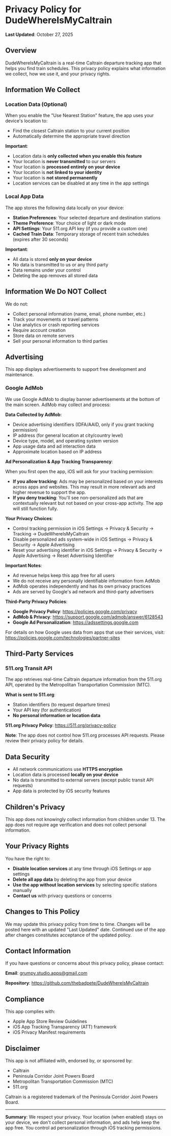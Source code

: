 # Privacy Policy for DudeWhereIsMyCaltrain

**Last Updated**: October 27, 2025

## Overview

DudeWhereIsMyCaltrain is a real-time Caltrain departure tracking app that helps you find train schedules. This privacy policy explains what information we collect, how we use it, and your privacy rights.

## Information We Collect

### Location Data (Optional)

When you enable the "Use Nearest Station" feature, the app uses your device's location to:
- Find the closest Caltrain station to your current position
- Automatically determine the appropriate travel direction

**Important**:
- Location data is **only collected when you enable this feature**
- Your location is **never transmitted** to our servers
- Your location is **processed entirely on your device**
- Your location is **not linked to your identity**
- Your location is **not stored permanently**
- Location services can be disabled at any time in the app settings

### Local App Data

The app stores the following data locally on your device:
- **Station Preferences**: Your selected departure and destination stations
- **Theme Preference**: Your choice of light or dark mode
- **API Settings**: Your 511.org API key (if you provide a custom one)
- **Cached Train Data**: Temporary storage of recent train schedules (expires after 30 seconds)

**Important**:
- All data is stored **only on your device**
- No data is transmitted to us or any third party
- Data remains under your control
- Deleting the app removes all stored data

## Information We Do NOT Collect

We do not:
- Collect personal information (name, email, phone number, etc.)
- Track your movements or travel patterns
- Use analytics or crash reporting services
- Require account creation
- Store data on remote servers
- Sell your personal information to third parties

## Advertising

This app displays advertisements to support free development and maintenance.

### Google AdMob

We use Google AdMob to display banner advertisements at the bottom of the main screen. AdMob may collect and process:

**Data Collected by AdMob**:
- Device advertising identifiers (IDFA/AAID, only if you grant tracking permission)
- IP address (for general location at city/country level)
- Device type, model, and operating system version
- App usage data and ad interaction data
- Approximate location based on IP address

**Ad Personalization & App Tracking Transparency**:

When you first open the app, iOS will ask for your tracking permission:

- **If you allow tracking**: Ads may be personalized based on your interests across apps and websites. This may result in more relevant ads and higher revenue to support the app.
- **If you deny tracking**: You'll see non-personalized ads that are contextually relevant but not based on your cross-app activity. The app will still function fully.

**Your Privacy Choices**:
- Control tracking permission in iOS Settings → Privacy & Security → Tracking → DudeWhereIsMyCaltrain
- Disable personalized ads system-wide in iOS Settings → Privacy & Security → Apple Advertising
- Reset your advertising identifier in iOS Settings → Privacy & Security → Apple Advertising → Reset Advertising Identifier

**Important Notes**:
- Ad revenue helps keep this app free for all users
- We do not receive any personally identifiable information from AdMob
- AdMob operates independently and has its own privacy practices
- Ads are served by Google's ad network and third-party advertisers

**Third-Party Privacy Policies**:
- **Google Privacy Policy**: https://policies.google.com/privacy
- **AdMob & Privacy**: https://support.google.com/admob/answer/6128543
- **Google Ad Personalization**: https://adssettings.google.com

For details on how Google uses data from apps that use their services, visit: https://policies.google.com/technologies/partner-sites

## Third-Party Services

### 511.org Transit API

The app retrieves real-time Caltrain departure information from the 511.org API, operated by the Metropolitan Transportation Commission (MTC).

**What is sent to 511.org**:
- Station identifiers (to request departure times)
- Your API key (for authentication)
- **No personal information or location data**

**511.org Privacy Policy**: https://511.org/privacy-policy

**Note**: The app does not control how 511.org processes API requests. Please review their privacy policy for details.

## Data Security

- All network communications use **HTTPS encryption**
- Location data is processed **locally on your device**
- No data is transmitted to external servers (except public transit API requests)
- App data is protected by iOS security features

## Children's Privacy

This app does not knowingly collect information from children under 13. The app does not require age verification and does not collect personal information.

## Your Privacy Rights

You have the right to:
- **Disable location services** at any time through iOS Settings or app settings
- **Delete all app data** by deleting the app from your device
- **Use the app without location services** by selecting specific stations manually
- **Contact us** with privacy questions or concerns

## Changes to This Policy

We may update this privacy policy from time to time. Changes will be posted here with an updated "Last Updated" date. Continued use of the app after changes constitutes acceptance of the updated policy.

## Contact Information

If you have questions or concerns about this privacy policy, please contact:

**Email**: grumpy.studio.apps@gmail.com

**Repository**: https://github.com/thebadpete/DudeWhereIsMyCaltrain

## Compliance

This app complies with:
- Apple App Store Review Guidelines
- iOS App Tracking Transparency (ATT) framework
- iOS Privacy Manifest requirements

## Disclaimer

This app is not affiliated with, endorsed by, or sponsored by:
- Caltrain
- Peninsula Corridor Joint Powers Board
- Metropolitan Transportation Commission (MTC)
- 511.org

Caltrain is a registered trademark of the Peninsula Corridor Joint Powers Board.

---

**Summary**: We respect your privacy. Your location (when enabled) stays on your device, we don't collect personal information, and ads help keep the app free. You control ad personalization through iOS tracking permissions.
